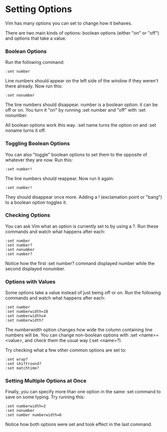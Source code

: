 # Setting Options

Vim has many options you can set to change how it behaves.

There are two main kinds of options: boolean options (either "on" or "off") and options that take a value.

### Boolean Options

Run the following command:
```vim
:set number
```
Line numbers should appear on the left side of the window if they weren't there already. Now run this:
```vim
:set nonumber
```
The line numbers should disappear. number is a boolean option: it can be off or on. You turn it "on" by running :set number and "off" with :set nonumber.

All boolean options work this way. :set name turns the option on and :set noname turns it off.

### Toggling Boolean Options

You can also "toggle" boolean options to set them to the opposite of whatever they are now. Run this:
```vim
:set number!
```
The line numbers should reappear. Now run it again:
```vim
:set number!
```
They should disappear once more. Adding a ! (exclamation point or "bang") to a boolean option toggles it.

### Checking Options

You can ask Vim what an option is currently set to by using a ?. Run these commands and watch what happens after each:
```vim
:set number
:set number?
:set nonumber
:set number?
```

Notice how the first :set number? command displayed number while the second displayed nonumber.

### Options with Values

Some options take a value instead of just being off or on. Run the following commands and watch what happens after each:

```vim
:set number
:set numberwidth=10
:set numberwidth=4
:set numberwidth?
```

The numberwidth option changes how wide the column containing line numbers will be. You can change non-boolean options with :set &lt;name&gt;=&lt;value&gt;, and check them the usual way (:set &lt;name&gt;?).

Try checking what a few other common options are set to:

```vim
:set wrap?
:set shiftround?
:set matchtime?
```

### Setting Multiple Options at Once

Finally, you can specify more than one option in the same :set command to save on some typing. Try running this:

```vim
:set numberwidth=2
:set nonumber
:set number numberwidth=6
```

Notice how both options were set and took effect in the last command.




